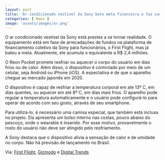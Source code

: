 ```yaml
---
layout: post
title: "Ar condicionado vestível da Sony bate meta financeira e faz sucesso na web"
categories: [ News ]
image: 'assets/images/ar.png'
---
```


O ar condicionado vestível da Sony está prestes a se tornar realidade. O equipamento está em fase de arrecadações de fundos na plataforma de financiamento coletivo da Sony para funcionários, o First Flight, mas já bateu a meta. Atualmente, ele acumula o equivalente a R$ 2,4 milhões.

O Reon Pocket promete resfriar ou aquecer o corpo do usuário em dias frios ou de calor. Além disso, o dispositivo é controlado por meio de um celular, seja Android ou iPhone (iOS). A expectativa é de que o aparelho chegue ao mercado japonês em 2020.

O dispositivo é capaz de resfriar a temperatura corporal em até 13º C, em dias quentes, ou aquecer em até 8º C, em dias mais frios. O aparelho pode regular a temperatura automaticamente e o usuário pode configurá-lo para operar de acordo com seu gosto, através de seu smartphone.

<script async src="https://pagead2.googlesyndication.com/pagead/js/adsbygoogle.js"></script>
<!-- Informat -->
<ins class="adsbygoogle"
     style="display:block"
     data-ad-client="ca-pub-2838251107855362"
     data-ad-slot="2327980059"
     data-ad-format="auto"
     data-full-width-responsive="true"></ins>
<script>
(adsbygoogle = window.adsbygoogle || []).push({});
</script>

Para utilizá-lo, é necessário uma camisa especial, que também está inclusa no projeto. Ela apresenta um bolso interno nas costas, pouco abaixo do pescoço, onde o wearable é inserido. Por esse motivo, provavelmente o rosto do usuário não deve ser atingido pelo resfriamento.

A Sony destaca que o dispositivo alivia a sensação de calor e de umidade no corpo. Não há previsão de lançamento no Brasil.

Via: [First Flight](https://first-flight.sony.com/pj/reonpocket), [Gizmodo](https://gizmodo.com/sony-s-wearable-air-conditioner-should-be-ready-for-nex-1836691714) e [Digital Trends](https://www.digitaltrends.com/cool-tech/sonys-reon-pocket-is-a-smartphone-controlled-wearable-air-conditioner/)

<script async src="https://pagead2.googlesyndication.com/pagead/js/adsbygoogle.js"></script>
<!-- Informat -->
<ins class="adsbygoogle"
     style="display:block"
     data-ad-client="ca-pub-2838251107855362"
     data-ad-slot="2327980059"
     data-ad-format="auto"
     data-full-width-responsive="true"></ins>
<script>
(adsbygoogle = window.adsbygoogle || []).push({});
</script>

